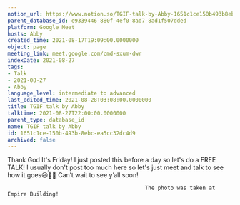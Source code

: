 ```yaml
---
notion_url: https://www.notion.so/TGIF-talk-by-Abby-1651c1ce150b493b8ebcea5cc32dc4d9
parent_database_id: e9339446-880f-4ef0-8ad7-8ad1f507dded
platform: Google Meet
hosts: Abby
created_time: 2021-08-17T19:09:00.0000000
object: page
meeting_link: meet.google.com/cmd-sxum-dwr
indexDate: 2021-08-27
tags:
- Talk
- 2021-08-27
- Abby
language_level: intermediate to advanced
last_edited_time: 2021-08-28T03:08:00.0000000
title: TGIF talk by Abby
talktime: 2021-08-27T22:00:00.0000000
parent_type: database_id
name: TGIF talk by Abby
id: 1651c1ce-150b-493b-8ebc-ea5cc32dc4d9
archived: false
---
```




Thank God It's Friday! I just posted this before a day so let's do a FREE TALK!
I usually don't post too much here so let's just meet and talk to see how it goes😆👍🏻
Can’t wait to see y’all soon!



                                               The photo was taken at Empire Building!











